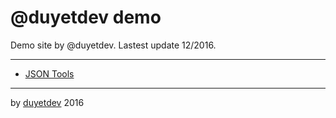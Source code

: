 # @duyetdev demo

Demo site by @duyetdev. Lastest update 12/2016.

----------------

* [JSON Tools](http://duyetdev.github.io/json-tools/)

----------------
by [duyetdev](http://duyetdev.com) 2016
